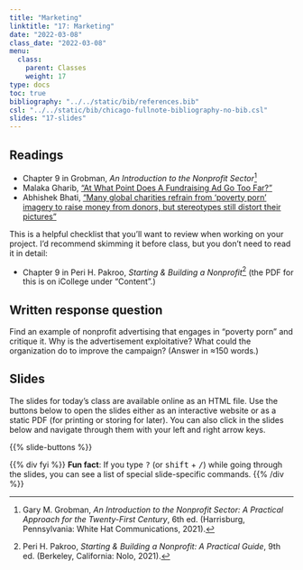 ```yaml
---
title: "Marketing"
linktitle: "17: Marketing"
date: "2022-03-08"
class_date: "2022-03-08"
menu:
  class:
    parent: Classes
    weight: 17
type: docs
toc: true
bibliography: "../../static/bib/references.bib"
csl: "../../static/bib/chicago-fullnote-bibliography-no-bib.csl"
slides: "17-slides"
---
```


## Readings

-   <i class="fas fa-book"></i> Chapter 9 in Grobman, *An Introduction to the Nonprofit Sector*[^1]
-   <i class="fas fa-external-link-alt"></i> Malaka Gharib, [“At What Point Does A Fundraising Ad Go Too Far?”](https://www.npr.org/sections/goatsandsoda/2015/09/30/439162849/at-what-point-does-a-fundraising-ad-go-too-far)
-   <i class="fas fa-external-link-alt"></i> Abhishek Bhati, [“Many global charities refrain from ‘poverty porn’ imagery to raise money from donors, but stereotypes still distort their pictures”](https://theconversation.com/many-global-charities-refrain-from-poverty-porn-imagery-to-raise-money-from-donors-but-stereotypes-still-distort-their-pictures-171576)

This is a helpful checklist that you’ll want to review when working on your project. I’d recommend skimming it before class, but you don’t need to read it in detail:

-   <i class="fas fa-file-pdf"></i> Chapter 9 in Peri H. Pakroo, *Starting & Building a Nonprofit*[^2] (the PDF for this is on iCollege under “Content”.)

## Written response question

Find an example of nonprofit advertising that engages in “poverty porn” and critique it. Why is the advertisement exploitative? What could the organization do to improve the campaign? (Answer in ≈150 words.)

## Slides

The slides for today’s class are available online as an HTML file. Use the buttons below to open the slides either as an interactive website or as a static PDF (for printing or storing for later). You can also click in the slides below and navigate through them with your left and right arrow keys.

{{% slide-buttons %}}

{{% div fyi %}}
**Fun fact**: If you type <kbd>?</kbd> (or <kbd>shift</kbd> + <kbd>/</kbd>) while going through the slides, you can see a list of special slide-specific commands.
{{% /div %}}

[^1]: Gary M. Grobman, *An Introduction to the Nonprofit Sector: A Practical Approach for the Twenty-First Century*, 6th ed. (Harrisburg, Pennsylvania: White Hat Communications, 2021).

[^2]: Peri H. Pakroo, *Starting & Building a Nonprofit: A Practical Guide*, 9th ed. (Berkeley, California: Nolo, 2021).
